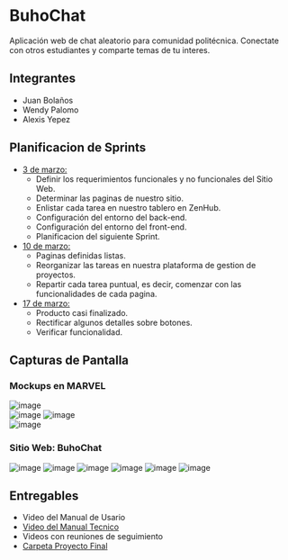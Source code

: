 # BuhoChat
Aplicación web de chat aleatorio para comunidad politécnica. 
Conectate con otros estudiantes y comparte temas de tu interes.

## Integrantes
- Juan Bolaños
- Wendy Palomo
- Alexis Yepez

## Planificacion de Sprints
- [3 de marzo:](https://youtu.be/IHwo6QxQIeo)
    - Definir los requerimientos funcionales y no funcionales del Sitio Web. 
    - Determinar las paginas de nuestro sitio.
    - Enlistar cada tarea en nuestro tablero en ZenHub.
    - Configuración del entorno del back-end.
    - Configuración del entorno del front-end.
    - Planificacion del siguiente Sprint.
- [10 de marzo:](https://youtu.be/ZM9SO7rjk_0)
    - Paginas definidas listas.
    - Reorganizar las tareas en nuestra plataforma de gestion de proyectos.
    - Repartir cada tarea puntual, es decir, comenzar con las funcionalidades de cada pagina.
- [17 de marzo:](https://www.youtube.com/watch?v=J32FfhL7iKo)
    - Producto casi finalizado.
    - Rectificar algunos detalles sobre botones.
    - Verificar funcionalidad.
## Capturas de Pantalla
### Mockups en MARVEL
  
![image](https://user-images.githubusercontent.com/58180852/111351284-063bfe00-8651-11eb-9471-c671083b2e60.png)  
![image](https://user-images.githubusercontent.com/58180852/111351636-5e730000-8651-11eb-9904-c4a7d2fbacd1.png)
![image](https://user-images.githubusercontent.com/58180852/111351668-692d9500-8651-11eb-9ec6-901eaba3831e.png)  
![image](https://user-images.githubusercontent.com/58180852/111351702-73e82a00-8651-11eb-959a-3afc01c400c6.png)

### Sitio Web: BuhoChat
![image](https://user-images.githubusercontent.com/58180852/111399040-8cc4ff80-8692-11eb-9a54-edd3b001c753.png)
![image](https://user-images.githubusercontent.com/58180852/111399087-a49c8380-8692-11eb-9b59-81e0301be901.png)
![image](https://user-images.githubusercontent.com/58180852/111399120-b1b97280-8692-11eb-954b-ce0804d1cd83.png)
![image](https://user-images.githubusercontent.com/58180852/111399151-c3027f00-8692-11eb-8ad6-85bf19119507.png)
![image](https://user-images.githubusercontent.com/58180852/111399172-ceee4100-8692-11eb-97fa-c1736ba66ebc.png)
![image](https://user-images.githubusercontent.com/58180852/111399195-dca3c680-8692-11eb-8a2a-c15891328078.png)


## Entregables
- Video del Manual de Usario
- [Video del Manual Tecnico](https://youtu.be/DdDbMhTjXYc)
- Videos con reuniones de seguimiento 
- [Carpeta Proyecto Final](https://epnecuador-my.sharepoint.com/:f:/g/personal/alexis_yepez01_epn_edu_ec/EiLRrpGZHn1FiETBMqxTud8BkMB1DsfRaAAA_7nCQnSUPg?e=RGLWaA)
